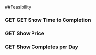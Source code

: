 ##Feasibility

### GET GET Show Time to Completion

### GET Show Price

### GET Show Completes per Day
